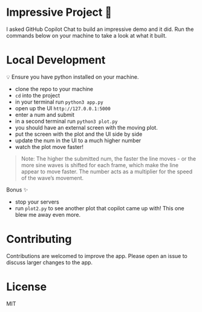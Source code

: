 # Impressive Project 🚀
I asked GitHub Copilot Chat to build an impressive demo and it did. Run the commands below on your machine to take a look at what it built.

# Local Development
💡 Ensure you have python installed on your machine. 

- clone the repo to your machine
- `cd` into the project
- in your terminal run `python3 app.py`
- open up the UI `http://127.0.0.1:5000`
- enter a num and submit
- in a second terminal run `python3 plot.py`
- you should have an external screen with the moving plot.
- put the screen with the plot and the UI side by side
- update the num in the UI to a much higher number
- watch the plot move faster!

> Note: The higher the submitted num, the faster the line moves - or the more sine waves is shifted for each frame, which make the line appear to move faster.
> The number acts as a multiplier for the speed of the wave’s movement.

Bonus ✨
- stop your servers
- run `plot2.py` to see another plot that copilot came up with! This one blew me away even more.


# Contributing
Contributions are welcomed to improve the app. Please open an issue to discuss larger changes to the app.

# License
MIT
